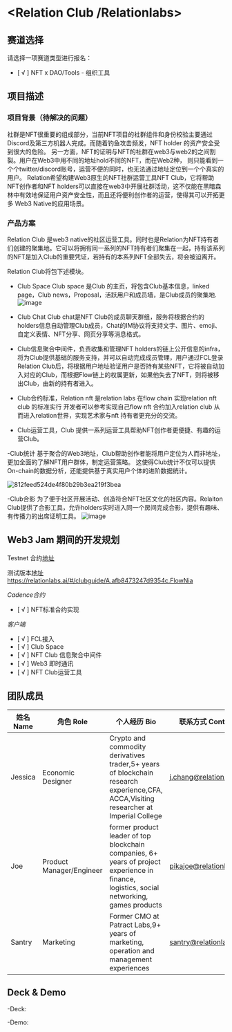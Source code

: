 # <Relation Club /Relationlabs>


## 赛道选择

请选择一项赛道类型进行报名：

- [ √ ] NFT x DAO/Tools - 组织工具

## 项目描述

### 项目背景（待解决的问题）

社群是NFT很重要的组成部分，当前NFT项目的社群组件和身份校验主要通过Discord及第三方机器人完成。而随着钓鱼攻击频发，NFT holder 的资产安全受到很大的危险。
另一方面，NFT的证明与NFT的社群在web3与web2的之间割裂。用户在Web3中用不同的地址hold不同的NFT，而在Web2种，
则只能看到一个个twitter/discord账号，运营不便的同时，也无法通过地址定位到一个个真实的用户。
Relation希望构建Web3原生的NFT社群运营工具NFT Club，它将帮助NFT创作者和NFT holders可以直接在web3中开展社群活动，这不仅能在黑暗森林中有效地保证用户资产安全性，而且还将便利创作者的运营，使得其可以开拓更多 Web3 Native的应用场景。

### 产品方案

Relation Club 是web3 native的社区运营工具。同时也是Relation为NFT持有者们创建的聚集地。它可以将拥有同一系列的NFT持有者们聚集在一起，持有该系列的NFT是加入Club的重要凭证，若持有的本系列NFT全部失去，将会被迫离开。

Relation Club将包下述模块。

- Club Space
Club space 是Club 的主页，将包含Club基本信息，linked page，Club news，Proposal，活跃用户和成员墙，是Club成员的聚集地.
![image](https://user-images.githubusercontent.com/91399393/183704985-c4f966d7-ce56-4b9d-b442-cb25bf86014e.png)

- Club Chat
Club chat是NFT Club的成员聊天群组，服务将根据合约的holders信息自动管理Club成员，Chat的IM协议将支持文字、图片、emoji、自定义表情、NFT分享、网页分享等消息格式。

- Club信息聚合中间件，负责收集和管理NFT holders的链上公开信息的infra，将为Club提供基础的服务支持，并可以自动完成成员管理，用户通过FCL登录Relation Club后，将根据用户地址验证用户是否持有某些NFT，它将被自动加入对应的Club，而根据Flow链上的权属更新，如果他失去了NFT，则将被移出Club，由新的持有者进入。

- Club合约标准，Relation nft 是relation labs 在flow chain 实现relation nft club 的标准实行 开发者可以参考实现自己flow nft 合约加入relation club 从而进入relation世界，实现艺术家与nft 持有者更充分的交流。

- Club运营工具，Club 提供一系列运营工具帮助NFT创作者更便捷、有趣的运营Club。

-Club统计
基于聚合的Web3地址，Club帮助创作者能将用户定位为人而非地址，更加全面的了解NFT用户群体，制定运营策略。
这使得Club统计不仅可以提供On-chain的数据分析，还能提供基于真实用户个体的进阶数据统计。

![812feed524de4f80b29b3ea219f3bea](https://user-images.githubusercontent.com/91399393/183707938-3760a52b-deea-48b2-abf5-929fbaab36a1.jpg)



-Club合影
为了便于社区开展活动、创造符合NFT社区文化的社区内容。Relaiton Club提供了合影工具，允许holders实时进入同一个房间完成合影，提供有趣味、有传播力的出席证明工具。
![image](https://user-images.githubusercontent.com/91399393/183707256-07cac18d-206e-4908-a3da-c5a980b4f285.png)






## Web3 Jam 期间的开发规划

Testnet 合约[地址](https://flow-view-source.com/testnet/account/0x457f3685a6f38813)

测试版本[地址](https://relationlabs.ai/#/clubguide/A.afb8473247d9354c.FlowNia) https://relationlabs.ai/#/clubguide/A.afb8473247d9354c.FlowNia


*Cadence合约*

- [ √ ] NFT标准合约实现

*客户端*

- [ √ ] FCL接入
- [ √ ] Club Space
- [ √ ] NFT Club 信息聚合中间件
- [ √ ] Web3 即时通讯
- [ √ ] NFT Club运营工具


## 团队成员

| 姓名 Name | 角色 Role     | 个人经历 Bio | 联系方式 Contact     |
| ---- | ------------------- | --- | ----------------------- |
| Jessica | Economic Designer | Crypto and commodity derivatives trader,5+ years of blockchain research experience,CFA, ACCA,Visiting researcher at Imperial College |  j.chang@relationlabs.ai  |
| Joe | Product Manager/Engineer | former product leader of top blockchain companies, 6+ years of project experience in finance, logistics, social networking, games products | pikajoe@relationlabs.ai  |
| Santry | Marketing |Former CMO at Patract Labs,9+ years of marketing, operation and management experiences |  santry@relationlabs.ai  |            |




## Deck & Demo

-Deck:

-Demo:
